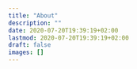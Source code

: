 ```yaml
---
title: "About"
description: ""
date: 2020-07-20T19:39:19+02:00
lastmod: 2020-07-20T19:39:19+02:00
draft: false
images: []
---
```

